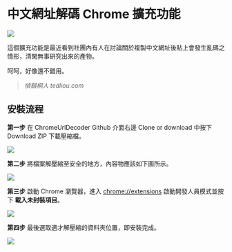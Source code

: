 # 中文網址解碼 Chrome 擴充功能

![](https://i.imgur.com/Evo0XqM.png)

這個擴充功能是最近看到社團內有人在討論關於複製中文網址後貼上會發生亂碼之情形，清閑無事研究出來的產物。

呵呵，好像還不錯用。

> *偵錯桐人 tedliou.com*

## 安裝流程

**第一步** 在 ChromeUrlDecoder Github 介面右邊 Clone or download 中按下 Download ZIP 下載壓縮檔。

![](https://i.imgur.com/UdVSpAC.png)

**第二步** 將檔案解壓縮至安全的地方，內容物應該如下圖所示。

![](https://i.imgur.com/26SPj7T.png)

**第三步** 啟動 Chrome 瀏覽器，進入 [chrome://extensions](chrome://extensions) 啟動開發人員模式並按下 **載入未封裝項目**。

![](https://i.imgur.com/k1GTI8I.png)

**第四步** 最後選取適才解壓縮的資料夾位置，即安裝完成。

![](https://i.imgur.com/c09tYvA.png)
